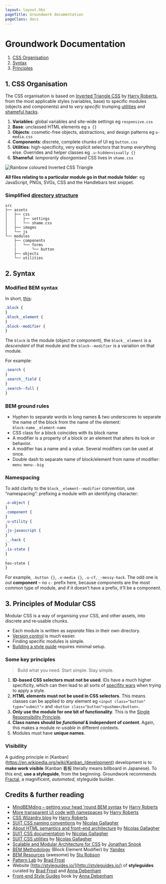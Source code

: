 ```yaml
---
layout: layout.hbs
pageTitle: Groundwork documentation
pageClass: docs
---
```


# Groundwork Documentation

1. [CSS Organisation](#1-css-organisation)
2. [Syntax](#2-syntax)
3. [Principles](#3-principles-of-modular-css)

## 1. CSS Organisation

The CSS organisation is based on [Inverted Triangle CSS](https://github.com/itcss) by [Harry Roberts](https://twitter.com/csswizardry), from the most applicable styles (variables, base) to specific modules (objects and components) and to _very specific_ trumping [utilities](https://github.com/suitcss/utils) and [shameful hacks](https://csswizardry.com/2013/04/shame-css/).

1. **Variables**: global variables and site-wide settings eg `responsive.css`
2. **Base**: unclassed HTML elements eg `a {}`
3. **Objects**: cosmetic-free objects, abstractions, and design patterns eg `o-media.css`
4. **Components**: discrete, complete chunks of UI eg `button.css`
5. **Utilities**: high-specificity, very explicit selectors that trump everything else. Overrides and helper classes eg `.u-hiddenvisually {}`
6. **Shameful**: _temporarily disorganised_ CSS lives in `shame.css`

![Rainbow coloured Inverted CSS Triangle](/assets/images/inverted-css-triangle.png)

**All files relating to a particular module go in that module folder**: eg JavaScript, PNGs, SVGs, CSS and the Handlebars test snippet.

### Simplified [directory structure](https://github.com/growdigital/groundwork/tree/master/src)

```
src
├── assets
│   ├── css
│   │   ├── settings
│   │   └── shame.css
│   ├── images
│   └── js
└── modules
    ├── components
    │   └── forms
    |       └── button
    ├── objects
    └── utilities
```

## 2. Syntax

### Modified BEM syntax

In short, [this](https://csswizardry.com/2013/01/mindbemding-getting-your-head-round-bem-syntax/):

```css
.block {
}
.block__element {
}
.block--modifier {
}
```

The `block` is the module (object or component), the `block__element` is a _descendant_ of that module and the `block--modifier` is a variation on that module.

For example:

```css
.search {
}
.search__field {
}
.search--full {
}
```

### BEM ground rules

* Hyphen to separate words in long names & two underscores to separate the name of the block from the name of the element:  
  `block-name__element-name`
* CSS class for a block coincides with its block name
* A modifier is a property of a block or an element that alters its look or behavior.
* A modifier has a name and a value. Several modifiers can be used at once.
* Double dash to separate name of block/element from name of modifier:  
  `menu menu--big`

### Namespacing

To add clarity to the `block__element--modifier` convention, use “namespacing”: prefixing a module with an identifying character:

```css
.o-object {
}
.component {
}
.u-utility {
}
.js-javascript {
}
._-hack {
}
.is-state {
}
,
has-state {
}
```

For example, `.button {}`, `.o-media {}`, `.u-cf`, `_-messy-hack`. The odd one is out **component** – no `c-` prefix here, because components are the most common type of module, and if it doesn’t have a prefix, it’ll be a component.

## 3. Principles of Modular CSS

Modular CSS is a way of organising your CSS, and other assets, into discrete and re&#8209;usable chunks.

* Each module is written as _separate_ files in their own directory.
* [Version control](https://git-scm.com/about) is much easier.
* Finding specific modules is simple.
* [Building a style guide](http://fractal.build/guide) requires minimal setup.

### Some key principles

> Build what you need. Start simple. Stay simple.

1. **ID-based CSS selectors must not be used**. IDs have a much higher specificity, which can then lead to all sorts of [specifity wars](https://stuffandnonsense.co.uk/archives/css_specificity_wars.html) when trying to apply a style.
2. **HTML elements must not be used in CSS selectors**. This means classes can be applied to _any_ element eg `<input class="button" type="submit">` and `<button class="button">pushme</button>`.
3. **Only use the module for one bit of functionality**. This is the [Single Responsibility Principle](https://en.wikipedia.org/wiki/Single_responsibility_principle).
4. **Class names should be _functional_ & independent of content**. Again, this makes a module _re-usable_ in different contexts.
5. Modules must have **unique names**.

### Visibility

A guiding principle in [Kanban](https://en.wikipedia.org/wiki/Kanban_(development) development is to **make work visible** (Kanban 看板 literally means billboard in Japanese). To this end, **use a styleguide**, from the beginning. Groundwork recommends [Fractal](http://fractal.build/), a magnificent, _automated_, styleguide builder.

## Credits & further reading

* [MindBEMding – getting your head ’round BEM syntax](https://csswizardry.com/2013/01/mindbemding-getting-your-head-round-bem-syntax/) by [Harry Roberts](https://twitter.com/csswizardry)
* [More transparent UI code with namespaces](https://csswizardry.com/2015/03/more-transparent-ui-code-with-namespaces/) by [Harry Roberts](https://twitter.com/csswizardry)
* [CSS Wizardry blog](https://csswizardry.com/archive/) by [Harry Roberts](https://twitter.com/csswizardry)
* [SUIT CSS naming conventions](https://github.com/suitcss/suit/blob/master/doc/naming-conventions.md) by [Nicolas Gallagher](https://twitter.com/necolas)
* [About HTML semantics and front-end architecture](http://nicolasgallagher.com/about-html-semantics-front-end-architecture/) by [Nicolas Gallagher](https://twitter.com/necolas)
* [SUIT CSS documentation](https://github.com/suitcss/suit/blob/master/doc/README.md) by [Nicolas Gallagher](https://twitter.com/necolas)
* [SUIT CSS utilities](https://github.com/suitcss/utils) by [Nicolas Gallagher](https://twitter.com/necolas)
* [Scalable and Modular Architecture for CSS](https://smacss.com/) by [Jonathan Snook](https://twitter.com/snookca)
* [BEM Methodology](https://en.bem.info/) (Block Element Modifier) by [Yandex](https://www.yandex.com/)
* [BEM Resources](https://github.com/sturobson/BEM-resources) (awesome) by [Stu Robson](http://www.alwaystwisted.com/)
* [Pattern Lab](http://patternlab.io/) by [Brad Frost](https://twitter.com/brad_frost)
* Website [http://styleguides.io/](http://styleguides.io/) of **styleguides** curated by [Brad Frost](https://twitter.com/brad_frost) and [Anna Debenham](https://twitter.com/anna_debenham)
* [Front-end Style Guides](http://www.maban.co.uk/projects/front-end-style-guides/) book by [Anna Debenham](https://twitter.com/anna_debenham)
